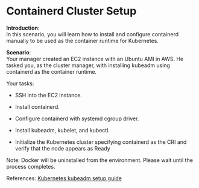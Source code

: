 # Containerd Cluster Setup

**Introduction**: </br> 
In this scenario, you will learn how to install and configure containerd manually to be used as the container runtime for Kubernetes.

**Scenario**: </br>
Your manager created an EC2 instance with an Ubuntu AMI in AWS. He tasked you, as the cluster manager, with installing kubeadm using containerd as the container runtime.

Your tasks:

- SSH into the EC2 instance.

- Install containerd.

- Configure containerd with systemd cgroup driver.

- Install kubeadm, kubelet, and kubectl.

- Initialize the Kubernetes cluster specifying containerd as the CRI and verify that the node appears as Ready

Note: Docker will be uninstalled from the environment. Please wait until the process completes.

References:
[Kubernetes kubeadm setup guide](https://kubernetes.io/docs/reference/setup-tools/kubeadm/)
